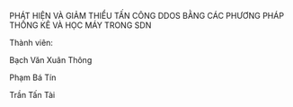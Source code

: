PHÁT HIỆN VÀ GIẢM THIỂU TẤN CÔNG DDOS BẰNG CÁC PHƯƠNG PHÁP THỐNG KÊ VÀ HỌC MÁY TRONG SDN

Thành viên:

Bạch Văn Xuân Thông

Phạm Bá Tín

Trần Tấn Tài
